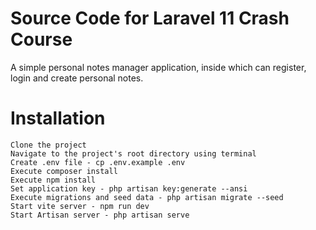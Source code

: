<h1>Source Code for Laravel 11 Crash Course</h1>

A simple personal notes manager application, inside which can register, login and create personal notes.
<h1>Installation</h1>

    Clone the project
    Navigate to the project's root directory using terminal
    Create .env file - cp .env.example .env
    Execute composer install
    Execute npm install
    Set application key - php artisan key:generate --ansi
    Execute migrations and seed data - php artisan migrate --seed
    Start vite server - npm run dev
    Start Artisan server - php artisan serve
